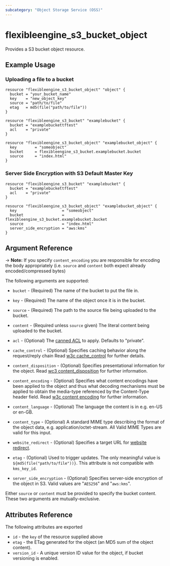 ```yaml
---
subcategory: "Object Storage Service (OSS)"
---
```


# flexibleengine\_s3\_bucket\_object

Provides a S3 bucket object resource.

## Example Usage

### Uploading a file to a bucket

```hcl
resource "flexibleengine_s3_bucket_object" "object" {
  bucket = "your_bucket_name"
  key    = "new_object_key"
  source = "path/to/file"
  etag   = md5(file("path/to/file"))
}

resource "flexibleengine_s3_bucket" "examplebucket" {
  bucket = "examplebuckettftest"
  acl    = "private"
}

resource "flexibleengine_s3_bucket_object" "examplebucket_object" {
  key        = "someobject"
  bucket     = flexibleengine_s3_bucket.examplebucket.bucket
  source     = "index.html"
}
```

### Server Side Encryption with S3 Default Master Key

```hcl
resource "flexibleengine_s3_bucket" "examplebucket" {
  bucket = "examplebuckettftest"
  acl    = "private"
}

resource "flexibleengine_s3_bucket_object" "examplebucket_object" {
  key                    = "someobject"
  bucket                 = flexibleengine_s3_bucket.examplebucket.bucket
  source                 = "index.html"
  server_side_encryption = "aws:kms"
}
```

## Argument Reference

-> **Note:** If you specify `content_encoding` you are responsible for encoding the body appropriately
  (i.e. `source` and `content` both expect already encoded/compressed bytes)

The following arguments are supported:

* `bucket` - (Required) The name of the bucket to put the file in.
* `key` - (Required) The name of the object once it is in the bucket.
* `source` - (Required) The path to the source file being uploaded to the bucket.
* `content` - (Required unless `source` given) The literal content being uploaded to the bucket.

* `acl` - (Optional) The [canned ACL](https://docs.aws.amazon.com/AmazonS3/latest/dev/acl-overview.html#canned-acl) to apply.
  Defaults to "private".

* `cache_control` - (Optional) Specifies caching behavior along the request/reply chain Read [w3c cache_control](http://www.w3.org/Protocols/rfc2616/rfc2616-sec14.html#sec14.9)
  for further details.

* `content_disposition` - (Optional) Specifies presentational information for the object. Read [wc3 content_disposition](http://www.w3.org/Protocols/rfc2616/rfc2616-sec19.html#sec19.5.1)
  for further information.

* `content_encoding` - (Optional) Specifies what content encodings have been applied to the object and thus what decoding
  mechanisms must be applied to obtain the media-type referenced by the Content-Type header field.
  Read [w3c content encoding](http://www.w3.org/Protocols/rfc2616/rfc2616-sec14.html#sec14.11) for further information.

* `content_language` - (Optional) The language the content is in e.g. en-US or en-GB.

* `content_type` - (Optional) A standard MIME type describing the format of the object data, e.g. application/octet-stream.
  All Valid MIME Types are valid for this input.

* `website_redirect` - (Optional) Specifies a target URL for [website redirect](http://docs.aws.amazon.com/AmazonS3/latest/dev/how-to-page-redirect.html).

* `etag` - (Optional) Used to trigger updates. The only meaningful value is `${md5(file("path/to/file"))}`.
  This attribute is not compatible with `kms_key_id`.

* `server_side_encryption` - (Optional) Specifies server-side encryption of the object in S3.
  Valid values are "`AES256`" and "`aws:kms`".

Either `source` or `content` must be provided to specify the bucket content.
These two arguments are mutually-exclusive.

## Attributes Reference

The following attributes are exported

* `id` - the `key` of the resource supplied above
* `etag` - the ETag generated for the object (an MD5 sum of the object content).
* `version_id` - A unique version ID value for the object, if bucket versioning
is enabled.

